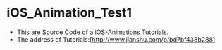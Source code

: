 # iOS_Animation_Test1

- This are Source Code of a iOS-Animations Tutorials.
- The address of Tutorials:[http://www.jianshu.com/p/bd7bf438b288]
